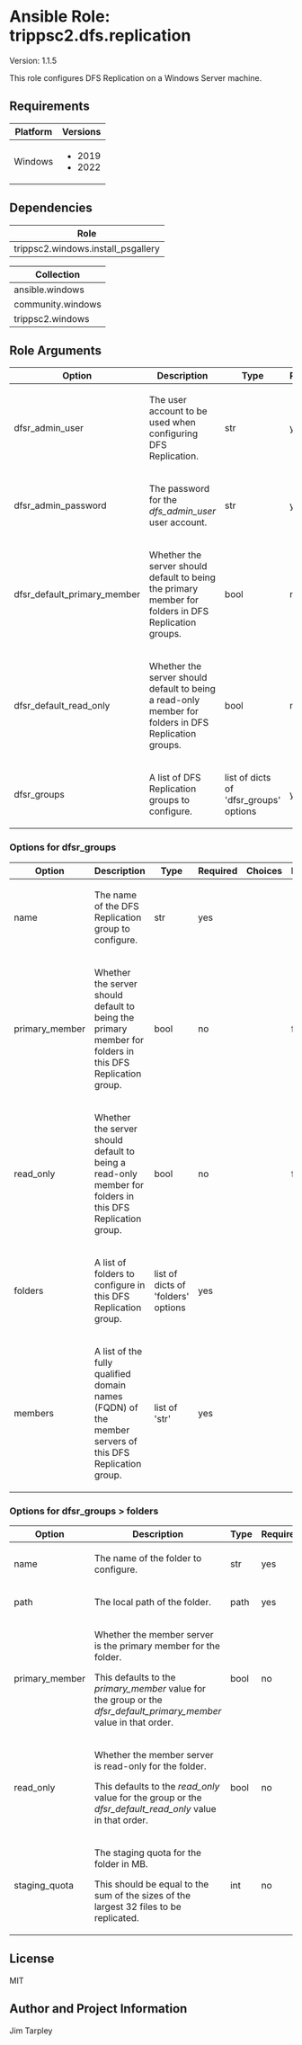 <!-- BEGIN_ANSIBLE_DOCS -->

# Ansible Role: trippsc2.dfs.replication
Version: 1.1.5

This role configures DFS Replication on a Windows Server machine.

## Requirements

| Platform | Versions |
| -------- | -------- |
| Windows | <ul><li>2019</li><li>2022</li></ul> |

## Dependencies
| Role |
| ---- |
| trippsc2.windows.install_psgallery |

| Collection |
| ---------- |
| ansible.windows |
| community.windows |
| trippsc2.windows |

## Role Arguments
|Option|Description|Type|Required|Choices|Default|
|---|---|---|---|---|---|
| dfsr_admin_user | <p>The user account to be used when configuring DFS Replication.</p> | str | yes |  |  |
| dfsr_admin_password | <p>The password for the *dfs_admin_user* user account.</p> | str | yes |  |  |
| dfsr_default_primary_member | <p>Whether the server should default to being the primary member for folders in DFS Replication groups.</p> | bool | no |  | false |
| dfsr_default_read_only | <p>Whether the server should default to being a read-only member for folders in DFS Replication groups.</p> | bool | no |  | false |
| dfsr_groups | <p>A list of DFS Replication groups to configure.</p> | list of dicts of 'dfsr_groups' options | yes |  |  |

### Options for dfsr_groups
|Option|Description|Type|Required|Choices|Default|
|---|---|---|---|---|---|
| name | <p>The name of the DFS Replication group to configure.</p> | str | yes |  |  |
| primary_member | <p>Whether the server should default to being the primary member for folders in this DFS Replication group.</p> | bool | no |  | false |
| read_only | <p>Whether the server should default to being a read-only member for folders in this DFS Replication group.</p> | bool | no |  | false |
| folders | <p>A list of folders to configure in this DFS Replication group.</p> | list of dicts of 'folders' options | yes |  |  |
| members | <p>A list of the fully qualified domain names (FQDN) of the member servers of this DFS Replication group.</p> | list of 'str' | yes |  |  |

### Options for dfsr_groups > folders
|Option|Description|Type|Required|Choices|Default|
|---|---|---|---|---|---|
| name | <p>The name of the folder to configure.</p> | str | yes |  |  |
| path | <p>The local path of the folder.</p> | path | yes |  |  |
| primary_member | <p>Whether the member server is the primary member for the folder.</p><p>This defaults to the *primary_member* value for the group or the *dfsr_default_primary_member* value in that order.</p> | bool | no |  | false |
| read_only | <p>Whether the member server is read-only for the folder.</p><p>This defaults to the *read_only* value for the group or the *dfsr_default_read_only* value in that order.</p> | bool | no |  | false |
| staging_quota | <p>The staging quota for the folder in MB.</p><p>This should be equal to the sum of the sizes of the largest 32 files to be replicated.</p> | int | no |  | 4096 |


## License
MIT

## Author and Project Information
Jim Tarpley
<!-- END_ANSIBLE_DOCS -->
